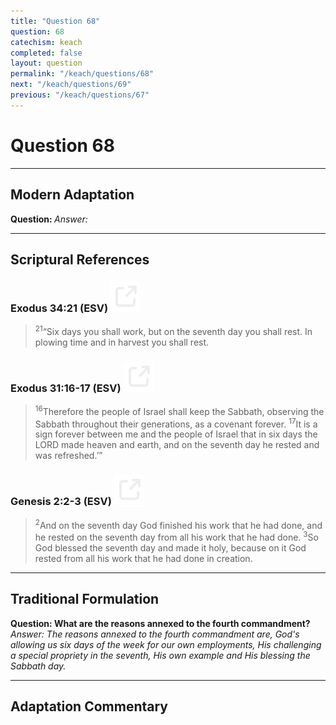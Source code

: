 ```yaml
---
title: "Question 68"
question: 68
catechism: keach
completed: false
layout: question
permalink: "/keach/questions/68"
next: "/keach/questions/69"
previous: "/keach/questions/67"
---
```

# Question 68
---
## Modern Adaptation
<strong>
    Question:
</strong>

<em>
    Answer:
</em>

---
## Scriptural References
### Exodus 34:21 (ESV) <a href="https://biblegateway.com/passage/?search=Exodus+34%3A21&version=ESV"><img src="/assets/svg/link.svg"/></a>
> <sup>21</sup>“Six days you shall work, but on the seventh day you shall rest. In plowing time and in harvest you shall rest.

### Exodus 31:16-17 (ESV) <a href="https://biblegateway.com/passage/?search=Exodus+31%3A16-17&version=ESV"><img src="/assets/svg/link.svg"/></a>
> <sup>16</sup>Therefore the people of Israel shall keep the Sabbath, observing the Sabbath throughout their generations, as a covenant forever.
> <sup>17</sup>It is a sign forever between me and the people of Israel that in six days the LORD made heaven and earth, and on the seventh day he rested and was refreshed.’”

### Genesis 2:2-3 (ESV) <a href="https://biblegateway.com/passage/?search=Genesis+2%3A2-3&version=ESV"><img src="/assets/svg/link.svg"/></a>
> <sup>2</sup>And on the seventh day God finished his work that he had done, and he rested on the seventh day from all his work that he had done.
> <sup>3</sup>So God blessed the seventh day and made it holy, because on it God rested from all his work that he had done in creation.

---
## Traditional Formulation
<strong>
    Question: What are the reasons annexed to the fourth commandment?
</strong>

<em>
    Answer: The reasons annexed to the fourth commandment are, God's allowing us six days of the week for our own employments, His challenging a special propriety in the seventh, His own example and His blessing the Sabbath day.
</em>

---
## Adaptation Commentary
